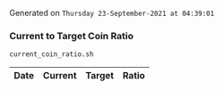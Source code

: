 Generated on `Thursday 23-September-2021 at 04:39:01`

### Current to Target Coin Ratio
`current_coin_ratio.sh`

Date|Current|Target|Ratio
---|---|---|---
